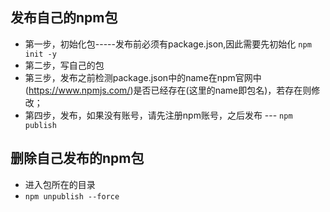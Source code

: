 ## 发布自己的npm包
- 第一步，初始化包-----发布前必须有package.json,因此需要先初始化 `npm init -y`
- 第二步，写自己的包
- 第三步，发布之前检测package.json中的name在npm官网中(https://www.npmjs.com/)是否已经存在(这里的name即包名)，若存在则修改；
- 第四步，发布，如果没有账号，请先注册npm账号，之后发布 --- `npm publish`

## 删除自己发布的npm包
- 进入包所在的目录
- `npm unpublish --force`